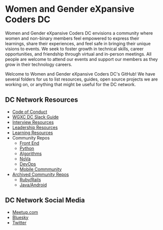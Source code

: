 # Women and Gender eXpansive Coders DC

Women and Gender eXpansive Coders DC envisions a community where women and non-binary members feel empowered to express their learnings, share their experiences, and feel safe in bringing their unique visions to events. We seek to foster growth in technical skills, career opportunities, and friendship through virtual and in-person meetings. All people are welcome to attend our events and support our members as they grow in their technology careers.

Welcome to Women and Gender eXpansive Coders DC's GitHub!  We have several folders for us to list resources, guides, open source projects we are working on, or anything that might be useful for the DC network.

## DC Network Resources

* [Code of Conduct](TODO)
* [WGXC DC Slack Guide](slack_guide.md)
* [Interview Resources](interview-resources/README.md) 
* [Leadership Resources](leadership-resources/README.md)
* [Learning Resources](learning-resources/README.md)
* Community Repos
  * [Front End](https://github.com/wgxcodersdc/front-end-community)
  * [Python](https://github.com/wgxcodersdc/python-community)
  * [Algorithms](https://github.com/wgxcodersdc/algorithms-community)
  * [NoVa](https://github.com/wgxcodersdc/nova-community)
  * [DevOps](https://github.com/wgxcodersdc/devops)
  * [Mobile Commmunity](https://github.com/wgxcodersdc/mobile-community)
* [Archived Community Repos](leadership-resources/Archive/README.md)
  - [Ruby/Rails](https://github.com/wgxcodersdc/ruby-on-rails-community)
  - [Java/Android](https://github.com/wgxcodersdc/android-community)

## DC Network Social Media
* [Meetup.com](https://meetup.com/women-and-gender-expansive-coders-dc-wgxc-dc)
* [Bluesky](https://bsky.app/profile/wgxcodersdc.bsky.social)
* [Twitter](twitter.com/WGXCodersDC)
